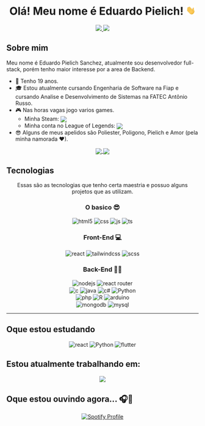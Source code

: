 <div align="center">
<h1>Olá! Meu nome é Eduardo Pielich! <img src="https://raw.githubusercontent.com/devSouvik/devSouvik/master/Hi.gif" width="25"></h1>

<a href="https://br.linkedin.com/in/eduardo-pielich-sanchez-92456021b" target="_blank">
<img src="https://img.shields.io/badge/LinkedIn-0077B5?style=for-the-badge&logo=linkedin&logoColor=white"></img>
</a>
<a href="https://www.instagram.com/pielich_/" target="_blank">
<img src="https://img.shields.io/badge/Instagram-E4405F?style=for-the-badge&logo=instagram&logoColor=white"></img>
</a>
</div>

## Sobre mim

Meu nome é Eduardo Pielich Sanchez, atualmente sou desenvolvedor full-stack, porém tenho maior interesse por a area de Backend.

- 📅 Tenho 19 anos.
- 🎓 Estou atualmente cursando Engenharia de Software na Fiap e cursando Analise e Desenvolvimento de Sistemas na FATEC Antônio Russo.
- 🎮 Nas horas vagas jogo varios games.
  - Minha Steam: <a href="https://steamcommunity.com/profiles/76561198253371240" target="_blank"><img align="center" src="https://img.shields.io/badge/steam-%23000000.svg?style=for-the-badge&logo=steam&logoColor=white"/></a>
  - Minha conta no League of Legends: <a href="https://www.op.gg/summoners/br/Poliester-3001" target="_blank"><img align="center" src="https://img.shields.io/badge/riotgames-D32936.svg?style=for-the-badge&logo=riotgames&logoColor=white"></a>
- 😎 Alguns de meus apelidos são Poliester, Poligono, Pielich e Amor (pela minha namorada ❤).

<div align="center"> 
<a href="https://github.com/Poliester2005">
  <img height="200rem" align="center" src="https://github-readme-stats.vercel.app/api/top-langs/?username=Poliester2005&layout=donut&theme=dark&bg_color=00000000&hide_border=true" />
</a>
<a href="">
    <img height="200rem" align="center" src="https://github-readme-stats.vercel.app/api?username=Poliester2005&theme=dark&bg_color=00000000&hide_border=true">
</a>
</div>

## Tecnologias

<div align="center">
Essas são as tecnologias que tenho certa maestria e possuo alguns projetos que as utilizam.
</div>

<h3 align="center"><b>O basico 😎</b></h3>
<div align="center">
  <img align="center" alt="html5" src="https://img.shields.io/badge/HTML5-E34F26?style=for-the-badge&logo=html5&logoColor=white" />
  <img align="center" alt="css" src="https://img.shields.io/badge/CSS3-1572B6?style=for-the-badge&logo=css3&logoColor=white" />
  <img align="center" alt="js" src="https://img.shields.io/badge/JavaScript-F7DF1E?style=for-the-badge&logo=javascript&logoColor=black" />
  <img align="center" alt="ts" src="https://img.shields.io/badge/TypeScript-007ACC?style=for-the-badge&logo=typescript&logoColor=white" />
  </div>

<h3 align="center"><b>Front-End 💻</b></h3>
<div align="center">

  <img align="center" alt="react" src="https://img.shields.io/badge/React-20232A?style=for-the-badge&logo=react&logoColor=61DAFB" />
  <img align="center" alt="tailwindcss" src="https://img.shields.io/badge/Tailwind_CSS-38B2AC?style=for-the-badge&logo=tailwind-css&logoColor=white">
  <img align="center" alt="scss" src="https://img.shields.io/badge/SASS-hotpink.svg?style=for-the-badge&logo=SASS&logoColor=white">
</div>

<h3 align="center"><b>Back-End 👨‍💻</b></h3>
<div align="center">
  <img align="center" alt="nodejs" src="https://img.shields.io/badge/Node.js-43853D?style=for-the-badge&logo=node.js&logoColor=white" />
  <img align="center" alt="react router" src="https://img.shields.io/badge/React_Router-CA4245?style=for-the-badge&logo=react-router&logoColor=white" />

  <br>
  <img align="center" alt="c" src="https://img.shields.io/badge/C-00599C?style=for-the-badge&logo=c&logoColor=white" />
  <img align="center" alt="java" src="https://img.shields.io/badge/Java-ED8B00?style=for-the-badge&logo=openjdk&logoColor=white" />
  <img align="center" alt="c#" src="https://img.shields.io/badge/C%23-239120?style=for-the-badge&logo=csharp&logoColor=white">
  <img align="center" alt="Python" src="https://img.shields.io/badge/python-3670A0?style=for-the-badge&logo=python&logoColor=ffdd54">

  <br>
  <img align="center" alt="php" src="https://img.shields.io/badge/PHP-777BB4?style=for-the-badge&logo=php&logoColor=white">
  <img align="center" alt="R" src="https://img.shields.io/badge/R-276DC3?style=for-the-badge&logo=r&logoColor=white">
  <img align="center" alt="arduino" src="https://img.shields.io/badge/-Arduino-00979D?style=for-the-badge&logo=Arduino&logoColor=white">

  <br>
  <img align="center" alt="mongodb" src="https://img.shields.io/badge/MongoDB-4EA94B?style=for-the-badge&logo=mongodb&logoColor=white">
   <img align="center" alt="mysql" src="https://img.shields.io/badge/MySQL-00000F?style=for-the-badge&logo=mysql&logoColor=white">
</div>

---

## Oque estou estudando

<div align="center">
  <img align="center" alt="react" src="https://img.shields.io/badge/React-20232A?style=for-the-badge&logo=react&logoColor=61DAFB" />
  <img align="center" alt="Python" src="https://img.shields.io/badge/python-3670A0?style=for-the-badge&logo=python&logoColor=ffdd54">
  <img align="center" alt="flutter" src="https://img.shields.io/badge/Flutter-%2302569B.svg?style=for-the-badge&logo=Flutter&logoColor=white">
</div>

## Estou atualmente trabalhando em:

<div align="center">
<a href="https://github.com/MAJE-Tecnologias/Evoluti-React" target="_blank"><img align="center" src="https://github-readme-stats.vercel.app/api/pin/?username=MAJE-Tecnologias&repo=Evoluti-React&theme=dark"></a>
</div>

## Oque estou ouvindo agora... 🎧🎵

<div align="center"><a href="https://spotify-github-profile.vercel.app/api/view?uid=puguento2005&redirect=true">
  <img src="https://spotify-github-profile.vercel.app/api/view?uid=puguento2005&cover_image=true&theme=novatorem&show_offline=false&background_color=ff0000&interchange=true&bar_color=1a90ff&bar_color_cover=false" alt="Spotify Profile" style="width: 75%">
</a></div>


